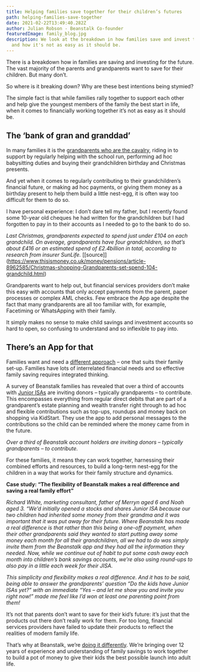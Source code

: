 ```yaml
---
title: Helping families save together for their children’s futures
path: helping-families-save-together
date: 2021-02-22T13:49:40.282Z
author: Julian Robson - Beanstalk Co-founder
featuredImage: family_blog.jpg
description: We look at the breakdown in how families save and invest together
  and how it's not as easy as it should be.
---
```

There is a breakdown how in families are saving and investing for the future. The vast majority of the parents and grandparents want to save for their children. But many don’t.

So where is it breaking down? Why are these best intentions being stymied?

The simple fact is that while families rally together to support each other and help give the youngest members of the family the best start in life, when it comes to financially working together it’s not as easy as it should be.

## The ‘bank of gran and granddad’

In many families it is the [grandparents who are the cavalry](https://www.yourmoney.com/household-bills/grandparents-save-british-families-22bn-a-year-in-childcare-costs/), riding in to support by regularly helping with the school run, performing ad hoc babysitting duties and buying their grandchildren birthday and Christmas presents. 

And yet when it comes to regularly contributing to their grandchildren’s financial future, or making ad hoc payments, or giving them money as a birthday present to help them build a little nest-egg, it is often way too difficult for them to do so.

I have personal experience: I don’t dare tell my father, but I recently found some 10-year old cheques he had written for the grandchildren but I had forgotten to pay in to their accounts as I needed to go to the bank to do so.

*Last Christmas, grandparents expected to spend just under £104 on each grandchild. On average, grandparents have four grandchildren, so that’s about £416 or an estimated spend of £2.4billion in total, according to research from insurer SunLife.*
[\[source]](https://www.thisismoney.co.uk/money/pensions/article-8962585/Christmas-shopping-Grandparents-set-spend-104-grandchild.html)

Grandparents want to help out, but financial services providers don’t make this easy with accounts that only accept payments from the parent, paper processes or complex AML checks. Few embrace the App age despite the fact that many grandparents are all too familiar with, for example, Facetiming or WhatsApping with their family.

It simply makes no sense to make child savings and investment accounts so hard to open, so confusing to understand and so inflexible to pay into.

## There’s an App for that

Families want and need a [different approach](https://www.thetimes.co.uk/article/the-saving-apps-that-give-parents-a-helping-hand-pcsms7r0r) – one that suits their family set-up. Families have lots of interrelated financial needs and so effective family saving requires integrated thinking.

A survey of Beanstalk families has revealed that over a third of accounts with [Junior ISAs](https://beanstalkapp.co.uk/blog/5-things-you-need-to-consider-this-jisa-season) are inviting donors – typically grandparents – to contribute.  This encompasses everything from regular direct debits that are part of a grandparent’s estate planning and wealth transfer right through to ad hoc and flexible contributions such as top-ups, roundups and money back on shopping via KidStart. They use the app to add personal messages to the contributions so the child can be reminded where the money came from in the future.

*Over a third of Beanstalk account holders are inviting donors – typically grandparents – to contribute.*

For these families, it means they can work together, harnessing their combined efforts and resources, to build a long-term nest-egg for the children in a way that works for their family structure and dynamics.

**Case study: “The flexibility of Beanstalk makes a real difference and saving a real family effort”** 

*Richard White, marketing consultant, father of Merryn aged 6 and Noah aged 3. “We’d initially opened a stocks and shares Junior ISA because our two children had inherited some money from their grandma and it was important that it was put away for their future. Where Beanstalk has made a real difference is that rather than this being a one-off payment, when their other grandparents said they wanted to start putting away some money each month for all their grandchildren, all we had to do was simply invite them from the Beanstalk app and they had all the information they needed. Now, while we continue out of habit to put some cash away each month into children’s bank savings accounts, we’re also using round-ups to also pay in a little each week for their JISA.* 

*This simplicity and flexibility makes a real difference. And it has to be said, being able to answer the grandparents’ question “Do the kids have Junior ISAs yet?” with an immediate “Yes – and let me show you and invite you right now!” made me feel like I’d won at least one parenting point from them!*

It’s not that parents don’t want to save for their kid’s future: it’s just that the products out there don’t really work for them. For too long, financial services providers have failed to update their products to reflect the realities of modern family life. 

That’s why at Beanstalk, we’re [doing it differently](https://www.themoneypages.com/investments/top-childs-savings-two-minutes-new-app/). We’re bringing over 12 years of experience and understanding of family savings to work together to build a pot of money to give their kids the best possible launch into adult life.